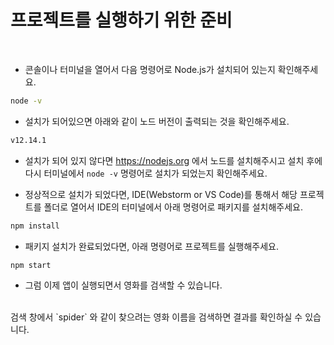 # 프로젝트를 실행하기 위한 준비

<br>

- 콘솔이나 터미널을 열어서 다음 명령어로  Node.js가 설치되어 있는지 확인해주세요.

```bash
node -v 
```
- 설치가 되어있으면 아래와 같이 노드 버전이 출력되는 것을 확인해주세요.

```bash
v12.14.1
```

- 설치가 되어 있지 않다면
https://nodejs.org 에서 노드를 설치해주시고 
설치 후에 다시 터미널에서 `node -v` 명령어로 설치가 되었는지 확인해주세요.

- 정상적으로 설치가 되었다면,
IDE(Webstorm or VS Code)를 통해서 해당 프로젝트를 폴더로 열어서 IDE의 터미널에서 아래 명령어로 패키지를 설치해주세요.
 
```bash
npm install
```

- 패키지 설치가 완료되었다면, 아래 명령어로 프로젝트를 실행해주세요.
```bash
npm start
``` 
- 그럼 이제 앱이 실행되면서 영화를 검색할 수 있습니다.
<br>
검색 창에서 `spider` 와 같이 찾으려는 영화 이름을 검색하면 결과를 확인하실 수 있습니다.